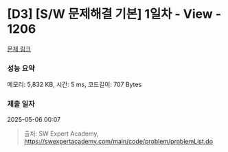 # [D3] [S/W 문제해결 기본] 1일차 - View - 1206 

[문제 링크](https://swexpertacademy.com/main/code/problem/problemDetail.do?contestProbId=AV134DPqAA8CFAYh) 

### 성능 요약

메모리: 5,832 KB, 시간: 5 ms, 코드길이: 707 Bytes

### 제출 일자

2025-05-06 00:07



> 출처: SW Expert Academy, https://swexpertacademy.com/main/code/problem/problemList.do